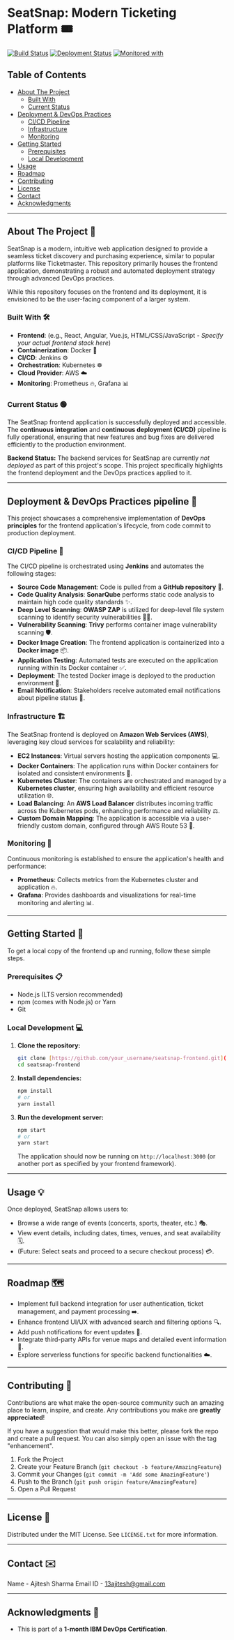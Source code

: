 # SeatSnap: Modern Ticketing Platform 🎟️

[![Build Status](https://img.shields.io/badge/Build-Passing-brightgreen)](your-jenkins-pipeline-url)
[![Deployment Status](https://img.shields.io/badge/Deployment-Success-blue)](your-kubernetes-dashboard-url)
[![Monitored with](https://img.shields.io/badge/Monitored_with-Prometheus%20%26%20Grafana-orange)](your-grafana-dashboard-url)

## Table of Contents

- [About The Project](#about-the-project)
  - [Built With](#built-with)
  - [Current Status](#current-status)
- [Deployment & DevOps Practices](#deployment--devops-practices)
  - [CI/CD Pipeline](#cicd-pipeline)
  - [Infrastructure](#infrastructure)
  - [Monitoring](#monitoring)
- [Getting Started](#getting-started)
  - [Prerequisites](#prerequisites)
  - [Local Development](#local-development)
- [Usage](#usage)
- [Roadmap](#roadmap)
- [Contributing](#contributing)
- [License](#license)
- [Contact](#contact)
- [Acknowledgments](#acknowledgments)

---

## About The Project 🚀

SeatSnap is a modern, intuitive web application designed to provide a seamless ticket discovery and purchasing experience, similar to popular platforms like Ticketmaster. This repository primarily houses the frontend application, demonstrating a robust and automated deployment strategy through advanced DevOps practices.

While this repository focuses on the frontend and its deployment, it is envisioned to be the user-facing component of a larger system.

### Built With 🛠️

* **Frontend**: (e.g., React, Angular, Vue.js, HTML/CSS/JavaScript - *Specify your actual frontend stack here*)
* **Containerization**: Docker 🐳
* **CI/CD**: Jenkins ⚙️
* **Orchestration**: Kubernetes ☸️
* **Cloud Provider**: AWS ☁️
* **Monitoring**: Prometheus 🔥, Grafana 📊

### Current Status 🟢

The SeatSnap frontend application is successfully deployed and accessible. The **continuous integration** and **continuous deployment (CI/CD)** pipeline is fully operational, ensuring that new features and bug fixes are delivered efficiently to the production environment.

**Backend Status:** The backend services for SeatSnap are currently *not deployed* as part of this project's scope. This project specifically highlights the frontend deployment and the DevOps practices applied to it.

---

## Deployment & DevOps Practices pipeline 🚀

This project showcases a comprehensive implementation of **DevOps principles** for the frontend application's lifecycle, from code commit to production deployment.

### CI/CD Pipeline 🔗

The CI/CD pipeline is orchestrated using **Jenkins** and automates the following stages:

* **Source Code Management**: Code is pulled from a **GitHub repository** 🐙.
* **Code Quality Analysis**: **SonarQube** performs static code analysis to maintain high code quality standards ✨.
* **Deep Level Scanning**: **OWASP ZAP** is utilized for deep-level file system scanning to identify security vulnerabilities 🕵️‍♀️.
* **Vulnerability Scanning**: **Trivy** performs container image vulnerability scanning 🛡️.
* **Docker Image Creation**: The frontend application is containerized into a **Docker image** 📦.
* **Application Testing**: Automated tests are executed on the application running within its Docker container ✅.
* **Deployment**: The tested Docker image is deployed to the production environment 🚀.
* **Email Notification**: Stakeholders receive automated email notifications about pipeline status 📧.

### Infrastructure 🏗️

The SeatSnap frontend is deployed on **Amazon Web Services (AWS)**, leveraging key cloud services for scalability and reliability:

* **EC2 Instances**: Virtual servers hosting the application components 💻.
* **Docker Containers**: The application runs within Docker containers for isolated and consistent environments 🐳.
* **Kubernetes Cluster**: The containers are orchestrated and managed by a **Kubernetes cluster**, ensuring high availability and efficient resource utilization 🌐.
* **Load Balancing**: An **AWS Load Balancer** distributes incoming traffic across the Kubernetes pods, enhancing performance and reliability ⚖️.
* **Custom Domain Mapping**: The application is accessible via a user-friendly custom domain, configured through AWS Route 53 🔗.

### Monitoring 👀

Continuous monitoring is established to ensure the application's health and performance:

* **Prometheus**: Collects metrics from the Kubernetes cluster and application 🔥.
* **Grafana**: Provides dashboards and visualizations for real-time monitoring and alerting 📊.

---

## Getting Started 🏁

To get a local copy of the frontend up and running, follow these simple steps.

### Prerequisites 📋

* Node.js (LTS version recommended)
* npm (comes with Node.js) or Yarn
* Git

### Local Development 💻

1.  **Clone the repository:**
    ```bash
    git clone [https://github.com/your_username/seatsnap-frontend.git](https://github.com/your_username/seatsnap-frontend.git)
    cd seatsnap-frontend
    ```
2.  **Install dependencies:**
    ```bash
    npm install
    # or
    yarn install
    ```
3.  **Run the development server:**
    ```bash
    npm start
    # or
    yarn start
    ```
    The application should now be running on `http://localhost:3000` (or another port as specified by your frontend framework).

---

## Usage 💡

Once deployed, SeatSnap allows users to:

* Browse a wide range of events (concerts, sports, theater, etc.) 🎭.
* View event details, including dates, times, venues, and seat availability 🗓️.
* (Future: Select seats and proceed to a secure checkout process) 💳.

---

## Roadmap 🗺️

* Implement full backend integration for user authentication, ticket management, and payment processing ➡️.
* Enhance frontend UI/UX with advanced search and filtering options 🔍.
* Add push notifications for event updates 🔔.
* Integrate third-party APIs for venue maps and detailed event information 📍.
* Explore serverless functions for specific backend functionalities ☁️.

---

## Contributing 🤝

Contributions are what make the open-source community such an amazing place to learn, inspire, and create. Any contributions you make are **greatly appreciated**!

If you have a suggestion that would make this better, please fork the repo and create a pull request. You can also simply open an issue with the tag "enhancement".

1.  Fork the Project
2.  Create your Feature Branch (`git checkout -b feature/AmazingFeature`)
3.  Commit your Changes (`git commit -m 'Add some AmazingFeature'`)
4.  Push to the Branch (`git push origin feature/AmazingFeature`)
5.  Open a Pull Request

---

## License 📄

Distributed under the MIT License. See `LICENSE.txt` for more information.

---

## Contact ✉️

Name - Ajitesh Sharma
Email ID - 13ajitesh@gmail.com

---

## Acknowledgments 🙏
* This is part of a **1-month IBM DevOps Certification**.
